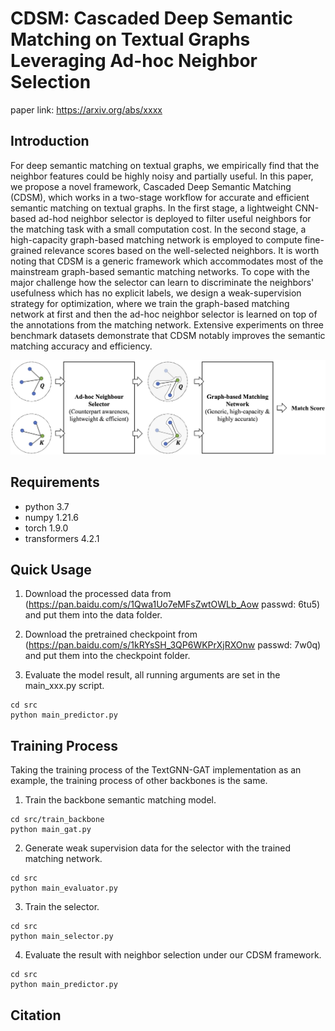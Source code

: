 # CDSM: Cascaded Deep Semantic Matching on Textual Graphs Leveraging Ad-hoc Neighbor Selection
paper link: https://arxiv.org/abs/xxxx

## Introduction
For deep semantic matching on textual graphs, we empirically find that the neighbor features could be highly noisy and partially useful. In this paper, we propose a novel framework, Cascaded Deep Semantic Matching (CDSM), which works in a two-stage workflow for accurate and efficient semantic matching on textual graphs. In the first stage, a lightweight CNN-based ad-hod neighbor selector is deployed to filter useful neighbors for the matching task with a small computation cost. In the second stage, a high-capacity graph-based matching network is employed to compute fine-grained relevance scores based on the well-selected neighbors. It is worth noting that CDSM is a generic framework which accommodates most of the mainstream graph-based semantic matching networks. To cope with the major challenge how the selector can learn to discriminate the neighbors' usefulness which has no explicit labels, we design a weak-supervision strategy for optimization, where we train the graph-based matching network at first and then the ad-hoc neighbor selector is learned on top of the annotations from the matching network. Extensive experiments on three benchmark datasets demonstrate that CDSM notably improves the semantic matching accuracy and efficiency.

![image](cdsm-frame.png)

## Requirements
+ python 3.7
+ numpy 1.21.6
+ torch 1.9.0
+ transformers 4.2.1

## Quick Usage
1. Download the processed data from (https://pan.baidu.com/s/1Qwa1Uo7eMFsZwtOWLb_Aow  passwd: 6tu5) and put them into the data folder.

2. Download the pretrained checkpoint from (https://pan.baidu.com/s/1kRYsSH_3QP6WKPrXjRXOnw  passwd: 7w0q) and put them into the checkpoint folder.

3. Evaluate the model result, all running arguments are set in the main_xxx.py script.
```
cd src
python main_predictor.py
```

## Training Process
Taking the training process of the TextGNN-GAT implementation as an example, the training process of other backbones is the same.

1. Train the backbone semantic matching model.
```
cd src/train_backbone
python main_gat.py
```

2. Generate weak supervision data for the selector with the trained matching network.
```
cd src
python main_evaluator.py
```

3. Train the selector.
```
cd src
python main_selector.py
```

4. Evaluate the result with neighbor selection under our CDSM framework.
```
cd src
python main_predictor.py
```

## Citation